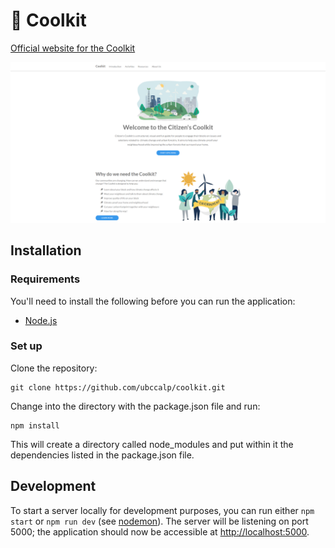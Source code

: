 # :leaves: Coolkit

<a href="http://icoolkit.net" target="_blank">Official website for the Coolkit</a>

![alt text](https://raw.githubusercontent.com/ilovefroyos/coolkit/master/coolkit.png)

## Installation
### Requirements
You'll need to install the following before you can run the application:
* <a href="https://nodejs.org/en/" target="_blank">Node.js</a>

### Set up
Clone the repository:

```
git clone https://github.com/ubccalp/coolkit.git
```

Change into the directory with the package.json file and run: 

```
npm install
``` 

This will create a directory called node_modules and put within it the dependencies listed in the package.json file.

## Development
To start a server locally for development purposes, you can run either ```npm start``` or ```npm run dev``` (see <a href="https://nodemon.io" target="_blank">nodemon</a>). The server will be listening on port 5000; the application should now be accessible at <a href="http://localhost:5000" target="_blank">http://localhost:5000</a>.